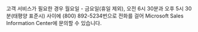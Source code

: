 고객 서비스가 필요한 경우 월요일 - 금요일(휴일 제외), 오전 6시 30분과 오후 5시 30분(태평양 표준시) 사이에 (800) 892-5234번으로 전화를 걸어 Microsoft Sales Information Center에 문의할 수 있습니다.

<!--HONumber=May16_HO1-->



